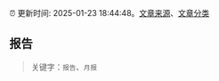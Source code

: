 :alarm_clock: 更新时间: 2025-01-23 18:44:48。[文章来源](/README.md)、[文章分类](/TAGS.md)

## 报告


> 关键字：`报告`、`月报`



